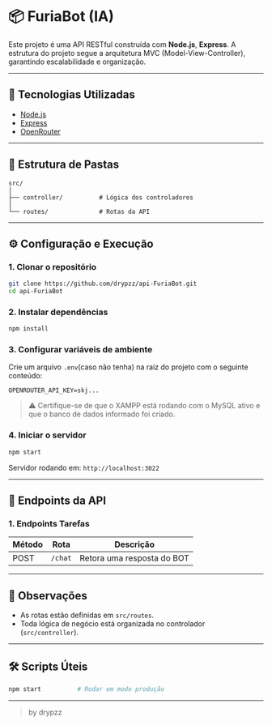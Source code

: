 
# 📦 FuriaBot (IA)

Este projeto é uma API RESTful construída com **Node.js**, **Express**. A estrutura do projeto segue a arquitetura MVC (Model-View-Controller), garantindo escalabilidade e organização.

---

## 🚀 Tecnologias Utilizadas

- [Node.js](https://nodejs.org/)
- [Express](https://expressjs.com/)
- [OpenRouter](https://openrouter.ai)

---

## 📂 Estrutura de Pastas

```
src/
│
├── controller/          # Lógica dos controladores
│
└── routes/              # Rotas da API
```

---

## ⚙️ Configuração e Execução

### 1. Clonar o repositório

```bash
git clone https://github.com/drypzz/api-FuriaBot.git
cd api-FuriaBot
```

### 2. Instalar dependências

```bash
npm install
```

### 3. Configurar variáveis de ambiente

Crie um arquivo `.env`(caso não tenha) na raiz do projeto com o seguinte conteúdo:

```env
OPENROUTER_API_KEY=skj...
```

> ⚠️ Certifique-se de que o XAMPP está rodando com o MySQL ativo e que o banco de dados informado foi criado.

### 4. Iniciar o servidor

```bash
npm start
```

Servidor rodando em: `http://localhost:3022`

---

## 🔗 Endpoints da API


### 1. Endpoints Tarefas

| Método | Rota                    | Descrição                        |
|--------|-------------------------|----------------------------------|
| POST   | `/chat`                 | Retora uma resposta do BOT       |

---

## 📌 Observações

- As rotas estão definidas em `src/routes`.
- Toda lógica de negócio está organizada no controlador (`src/controller`).

---

## 🛠️ Scripts Úteis

```bash
npm start          # Rodar em modo produção
```

---

> by drypzz
